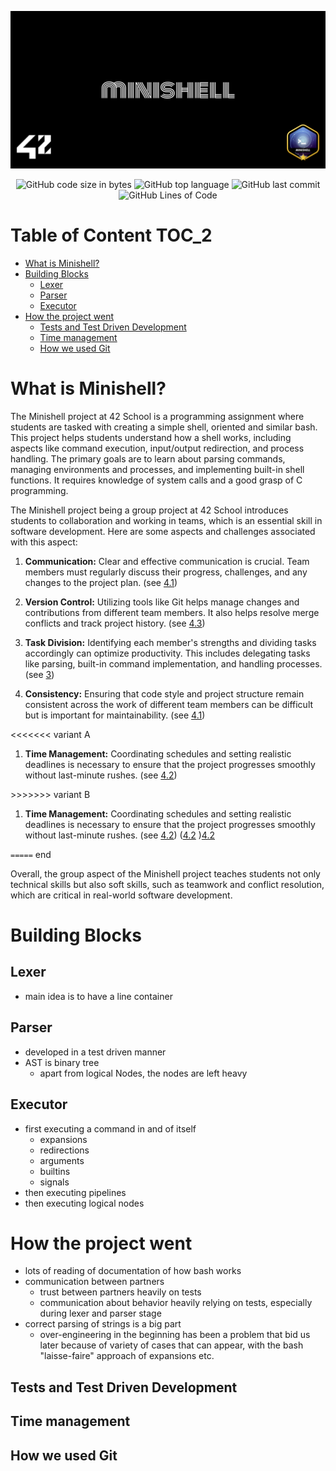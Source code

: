 ![](cover-minishell-bonus.png)

<p align="center">
<img alt="GitHub code size in bytes" src="https://img.shields.io/github/languages/code-size/Keisn1/minishell?color=blueviolet" />
<img alt="GitHub top language" src="https://img.shields.io/github/languages/top/Keisn1/minishell?color=blue" />
<img alt="GitHub last commit" src="https://img.shields.io/github/last-commit/Keisn1/minishell?color=brightgreen" />
<img alt="GitHub Lines of Code" src="https://tokei.rs/b1/github/Keisn1/minishell?category=code" />
</p>

# Table of Content <span class="tag" data-tag-name="TOC_2"><span class="smallcaps">TOC\_2</span></span>

  - [What is Minishell?](#what-is-minishell)
  - [Building Blocks](#building-blocks)
      - [Lexer](#lexer)
      - [Parser](#parser)
      - [Executor](#executor)
  - [How the project went](#how-the-project-went)
      - [Tests and Test Driven
        Development](#tests-and-test-driven-development)
      - [Time management](#time-management)
      - [How we used Git](#how-we-used-git)

# What is Minishell?

The Minishell project at 42 School is a programming assignment where
students are tasked with creating a simple shell, oriented and similar
bash. This project helps students understand how a shell works,
including aspects like command execution, input/output redirection, and
process handling. The primary goals are to learn about parsing commands,
managing environments and processes, and implementing built-in shell
functions. It requires knowledge of system calls and a good grasp of C
programming.

The Minishell project being a group project at 42 School introduces
students to collaboration and working in teams, which is an essential
skill in software development. Here are some aspects and challenges
associated with this aspect:

1.  **Communication:** Clear and effective communication is crucial.
    Team members must regularly discuss their progress, challenges, and
    any changes to the project plan. (see
    [4.1](#*Tests%20and%20Test%20Driven%20Development))

2.  **Version Control:** Utilizing tools like Git helps manage changes
    and contributions from different team members. It also helps resolve
    merge conflicts and track project history. (see
    [4.3](#*How%20we%20used%20Git))

3.  **Task Division:** Identifying each member's strengths and dividing
    tasks accordingly can optimize productivity. This includes
    delegating tasks like parsing, built-in command implementation, and
    handling processes. (see [3](#Building%20Blocks))

4.  **Consistency:** Ensuring that code style and project structure
    remain consistent across the work of different team members can be
    difficult but is important for maintainability. (see
    [4.1](#*Tests%20and%20Test%20Driven%20Development))

\<\<\<\<\<\<\< variant A

1.  **Time Management:** Coordinating schedules and setting realistic
    deadlines is necessary to ensure that the project progresses
    smoothly without last-minute rushes. (see
    [4.2](#*Time%20management))

\>\>\>\>\>\>\> variant B

1.  **Time Management:** Coordinating schedules and setting realistic
    deadlines is necessary to ensure that the project progresses
    smoothly without last-minute rushes. (see
    [4.2](#*Time%20management)) ([4.2](#*Time%20management)
    )[4.2](#*Time%20management)

`=====` end

Overall, the group aspect of the Minishell project teaches students not
only technical skills but also soft skills, such as teamwork and
conflict resolution, which are critical in real-world software
development.

# Building Blocks

## Lexer

  - main idea is to have a line container

## Parser

  - developed in a test driven manner
  - AST is binary tree
      - apart from logical Nodes, the nodes are left heavy

## Executor

  - first executing a command in and of itself
      - expansions
      - redirections
      - arguments
      - builtins
      - signals
  - then executing pipelines
  - then executing logical nodes

# How the project went

  - lots of reading of documentation of how bash works
  - communication between partners
      - trust between partners heavily on tests
      - communication about behavior heavily relying on tests,
        especially during lexer and parser stage
  - correct parsing of strings is a big part
      - over-engineering in the beginning has been a problem that bid us
        later because of variety of cases that can appear, with the bash
        "laisse-faire" approach of expansions etc.

## Tests and Test Driven Development

## Time management

## How we used Git
